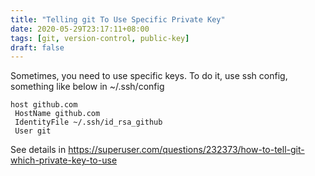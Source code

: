 ```yaml
---
title: "Telling git To Use Specific Private Key"
date: 2020-05-29T23:17:11+08:00
tags: [git, version-control, public-key]
draft: false
---
```


Sometimes, you need to use specific keys. To do it, use ssh config, something like below in ~/.ssh/config
```
host github.com
 HostName github.com
 IdentityFile ~/.ssh/id_rsa_github
 User git
```

See details in https://superuser.com/questions/232373/how-to-tell-git-which-private-key-to-use
